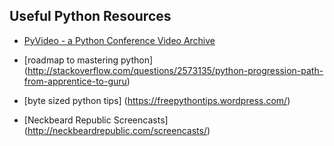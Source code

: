 ## Useful Python Resources

+ [PyVideo - a Python Conference Video Archive](http://pyvideo.org/)

+ [roadmap to mastering python] (http://stackoverflow.com/questions/2573135/python-progression-path-from-apprentice-to-guru)

+ [byte sized python tips] (https://freepythontips.wordpress.com/)

+ [Neckbeard Republic Screencasts] (http://neckbeardrepublic.com/screencasts/)
